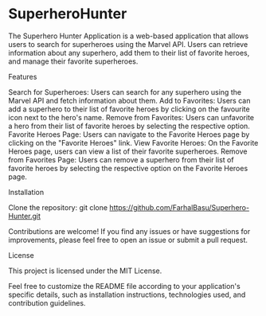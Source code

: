 # SuperheroHunter
The Superhero Hunter Application is a web-based application that allows users to search for superheroes using the Marvel API. Users can retrieve information about any superhero, add them to their list of favorite heroes, and manage their favorite superheroes.

Features

Search for Superheroes: Users can search for any superhero using the Marvel API and fetch information about them.
Add to Favorites: Users can add a superhero to their list of favorite heroes by clicking on the favourite icon  next to the hero's name.
Remove from Favorites: Users can unfavorite a hero from their list of favorite heroes by selecting the respective option.
Favorite Heroes Page: Users can navigate to the Favorite Heroes page by clicking on the "Favorite Heroes" link.
View Favorite Heroes: On the Favorite Heroes page, users can view a list of their favorite superheroes.
Remove from Favorites Page: Users can remove a superhero from their list of favorite heroes by selecting the respective option on the Favorite Heroes page.

Installation

Clone the repository: git clone https://github.com/FarhalBasu/Superhero-Hunter.git

Contributions are welcome! If you find any issues or have suggestions for improvements, please feel free to open an issue or submit a pull request.

License

This project is licensed under the MIT License.

Feel free to customize the README file according to your application's specific details, such as installation instructions, technologies used, and contribution guidelines.

